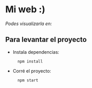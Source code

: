 # Mi web :)

*Podes visualizarla en:*

## Para levantar el proyecto

- Instala dependencias: 

        npm install

- Corré el proyecto:

        npm start


